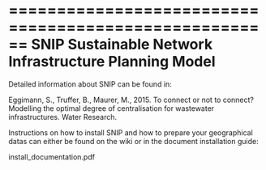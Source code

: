 ======================================================
SNIP Sustainable Network Infrastructure Planning Model
======================================================

Detailed information about SNIP can be found in:

Eggimann, S., Truffer, B., Maurer, M., 2015. To connect 
or not to connect? Modelling the optimal degree of 
centralisation for wastewater infrastructures. Water
Research. 


Instructions on how to install SNIP and how to prepare 
your geographical datas can either be found on the wiki 
or in the document installation guide:

install_documentation.pdf

